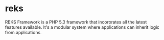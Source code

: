 reks
====

REKS Framework is a PHP 5.3 framework that incororates all the latest features available. It's a modular system where applications can inherit logic from applications.